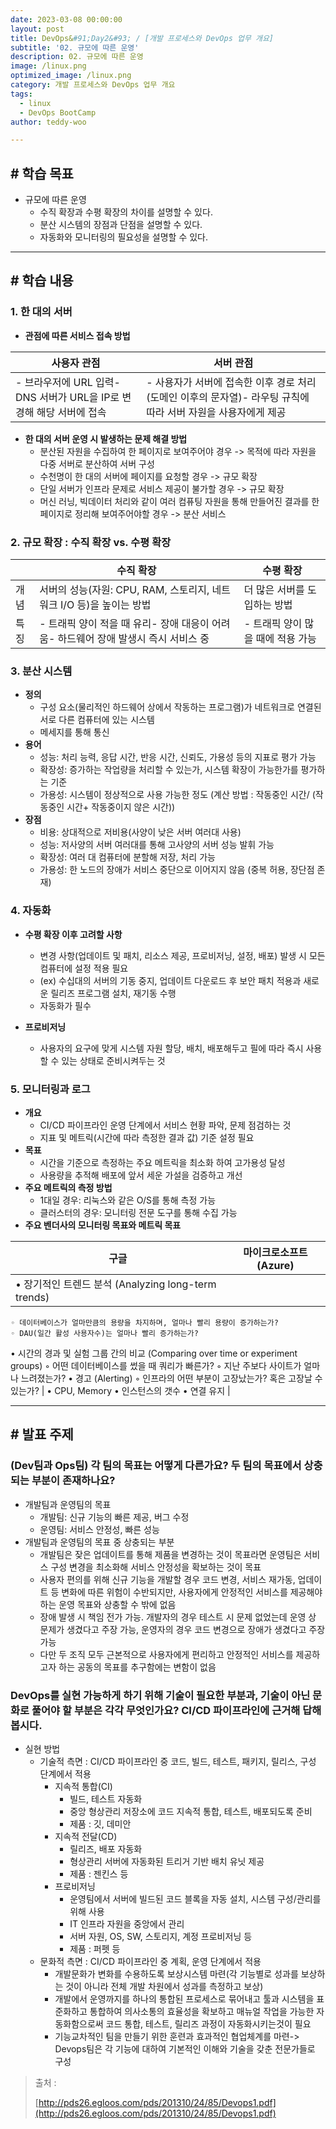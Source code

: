 ```yaml
---
date: 2023-03-08 00:00:00
layout: post
title: DevOps&#91;Day2&#93; / [개발 프로세스와 DevOps 업무 개요]
subtitle: '02. 규모에 따른 운영'
description: 02. 규모에 따른 운영
image: /linux.png
optimized_image: /linux.png
category: 개발 프로세스와 DevOps 업무 개요
tags:
  - linux
  - DevOps BootCamp
author: teddy-woo

---
```


## **# 학습 목표**

- 규모에 따른 운영
    - 수직 확장과 수평 확장의 차이를 설명할 수 있다.
    - 분산 시스템의 장점과 단점을 설명할 수 있다.
    - 자동화와 모니터링의 필요성을 설명할 수 있다.

---

## **# 학습 내용**

### **1. 한 대의 서버**

- **관점에 따른 서비스 접속 방법**

| 사용자 관점 | 서버 관점 |
| --- | --- |
| - 브라우저에 URL 입력- DNS 서버가 URL을 IP로 변경해 해당 서버에 접속 | - 사용자가 서버에 접속한 이후 경로 처리(도메인 이후의 문자열)- 라우팅 규칙에 따라 서버 자원을 사용자에게 제공 |

- **한 대의 서버 운영 시 발생하는 문제 해결 방법**
    - 분산된 자원을 수집하여 한 페이지로 보여주어야 경우 -> 목적에 따라 자원을 다중 서버로 분산하여 서버 구성
    - 수천명이 한 대의 서버에 페이지를 요청할 경우 -> 규모 확장
    - 단일 서버가 인프라 문제로 서비스 제공이 불가할 경우 -> 규모 확장
    - 머신 러닝, 빅데이터 처리와 같이 여러 컴퓨팅 자원을 통해 만들어진 결과를 한 페이지로 정리해 보여주어야할 경우 -> 분산 서비스

### **2. 규모 확장 : 수직 확장 vs. 수평 확장**

|  | 수직 확장 | 수평 확장 |
| --- | --- | --- |
| 개념 | 서버의 성능(자원: CPU, RAM, 스토리지, 네트워크 I/O 등)을 높이는 방법 | 더 많은 서버를 도입하는 방법 |
| 특징 | - 트래픽 양이 적을 때 유리- 장애 대응이 어려움- 하드웨어 장애 발생시 즉시 서비스 중 | - 트래픽 양이 많을 때에 적용 가능 |

### **3. 분산 시스템**

- **정의**
    - 구성 요소(물리적인 하드웨어 상에서 작동하는 프로그램)가 네트워크로 연결된 서로 다른 컴퓨터에 있는 시스템
    - 메세지를 통해 통신
- **용어**
    - 성능: 처리 능력, 응답 시간, 반응 시간, 신뢰도, 가용성 등의 지표로 평가 가능
    - 확장성: 증가하는 작업량을 처리할 수 있는가, 시스템 확장이 가능한가를 평가하는 기준
    - 가용성: 시스템이 정상적으로 사용 가능한 정도 (계산 방법 : 작동중인 시간/ (작동중인 시간+ 작동중이지 않은 시간))
- **장점**
    - 비용: 상대적으로 저비용(사양이 낮은 서버 여러대 사용)
    - 성능: 저사양의 서버 여러대를 통해 고사양의 서버 성능 발휘 가능
    - 확장성: 여러 대 컴퓨터에 분할해 저장, 처리 가능
    - 가용성: 한 노드의 장애가 서비스 중단으로 이어지지 않음 (중복 허용, 장단점 존재)

### **4. 자동화**

- **수평 확장 이후 고려할 사항**
    - 변경 사항(업데이트 및 패치, 리소스 제공, 프로비저닝, 설정, 배포) 발생 시 모든 컴퓨터에 설정 적용 필요
    - (ex) 수십대의 서버의 기동 중지, 업데이트 다운로드 후 보안 패치 적용과 새로운 릴리즈 프로그램 설치, 재기동 수행
    - 자동화가 필수

- **프로비저닝**
    - 사용자의 요구에 맞게 시스템 자원 할당, 배치, 배포해두고 필에 따라 즉시 사용할 수 있는 상태로 준비시켜두는 것

### **5. 모니터링과 로그**

- **개요**
    - CI/CD 파이프라인 운영 단계에서 서비스 현황 파악, 문제 점검하는 것
    - 지표 및 메트릭(시간에 따라 측정한 결과 값) 기준 설정 필요
- **목표**
    - 시간을 기준으로 측정하는 주요 메트릭을 최소화 하여 고가용성 달성
    - 사용량을 추적해 배포에 앞서 세운 가설을 검증하고 개선
- **주요 메트릭의 측정 방법**
    - 1대일 경우: 리눅스와 같은 O/S를 통해 측정 가능
    - 클러스터의 경우: 모니터링 전문 도구를 통해 수집 가능
- **주요 벤더사의 모니터링 목표와 메트릭 목표**

| 구글 | 마이크로소프트(Azure) |
| --- | --- |
| • 장기적인 트렌드 분석 (Analyzing long-term trends)
    ◦ 데이터베이스가 얼마만큼의 용량을 차지하며, 얼마나 빨리 용량이 증가하는가?
    ◦ DAU(일간 활성 사용자수)는 얼마나 빨리 증가하는가?
• 시간의 경과 및 실험 그룹 간의 비교 (Comparing over time or experiment groups)
    ◦ 어떤 데이터베이스를 썼을 때 쿼리가 빠른가?
    ◦ 지난 주보다 사이트가 얼마나 느려졌는가?
• 경고 (Alerting)
    ◦ 인프라의 어떤 부분이 고장났는가? 혹은 고장날 수 있는가? | • CPU, Memory
• 인스턴스의 갯수
• 연결 유지 |

---

## **# 발표 주제**

### **(Dev팀과 Ops팀) 각 팀의 목표는 어떻게 다른가요? 두 팀의 목표에서 상충되는 부분이 존재하나요?**

- 개발팀과 운영팀의 목표
    - 개발팀: 신규 기능의 빠른 제공, 버그 수정
    - 운영팀: 서비스 안정성, 빠른 성능
- 개발팀과 운영팀의 목표 중 상충되는 부분
    - 개발팀은 잦은 업데이트를 통해 제품을 변경하는 것이 목표라면 운영팀은 서비스 구성 변경을 최소화해 서비스 안정성을 확보하는 것이 목표
    - 사용자 편의를 위해 신규 기능을 개발할 경우 코드 변경, 서비스 재가동, 업데이트 등 변화에 따른 위험이 수반되지만, 사용자에게 안정적인 서비스를 제공해야하는 운영 목표와 상충할 수 밖에 없음
    - 장애 발생 시 책임 전가 가능. 개발자의 경우 테스트 시 문제 없었는데 운영 상 문제가 생겼다고 주장 가능, 운영자의 경우 코드 변경으로 장애가 생겼다고 주장 가능
    - 다만 두 조직 모두 근본적으로 사용자에게 편리하고 안정적인 서비스를 제공하고자 하는 공동의 목표를 추구함에는 변함이 없음

### **DevOps를 실현 가능하게 하기 위해 기술이 필요한 부분과, 기술이 아닌 문화로 풀어야 할 부분은 각각 무엇인가요? CI/CD 파이프라인에 근거해 답해봅시다.**

- 실현 방법
    - 기술적 측면 : CI/CD 파이프라인 중 코드, 빌드, 테스트, 패키지, 릴리스, 구성 단계에서 적용
        - 지속적 통합(CI)
            - 빌드, 테스트 자동화
            - 중앙 형상관리 저장소에 코드 지속적 통합, 테스트, 배포되도록 준비
            - 제품 : 깃, 데미안
        - 지속적 전달(CD)
            - 릴리즈, 배포 자동화
            - 형상관리 서버에 자동화된 트리거 기반 배치 유닛 제공
            - 제품 : 젠킨스 등
        - 프로비저닝
            - 운영팀에서 서버에 빌드된 코드 블록을 자동 설치, 시스템 구성/관리를 위해 사용
            - IT 인프라 자원을 중앙에서 관리
            - 서버 자원, OS, SW, 스토리지, 계정 프로비저닝 등
            - 제품 : 퍼펫 등
    - 문화적 측면 : CI/CD 파이프라인 중 계획, 운영 단계에서 적용
        - 개발문화가 변화를 수용하도록 보상시스템 마련(각 기능별로 성과를 보상하는 것이 아니라 전체 개발 차원에서 성과를 측정하고 보상)
        - 개발에서 운영까지를 하나의 통합된 프로세스로 묶어내고 툴과 시스템을 표준화하고 통합하여 의사소통의 효율성을 확보하고 매뉴얼 작업을 가능한 자동화함으로써 코드 통합, 테스트, 릴리즈 과정이 자동화시키는것이 필요
        - 기능교차적인 팀을 만들기 위한 훈련과 효과적인 협업체계를 마련-> Devops팀은 각 기능에 대하여 기본적인 이해와 기술을 갖춘 전문가들로 구성

> 출처 :
> 
> 
> [http://pds26.egloos.com/pds/201310/24/85/Devops1.pdf](http://pds26.egloos.com/pds/201310/24/85/Devops1.pdf)
>
